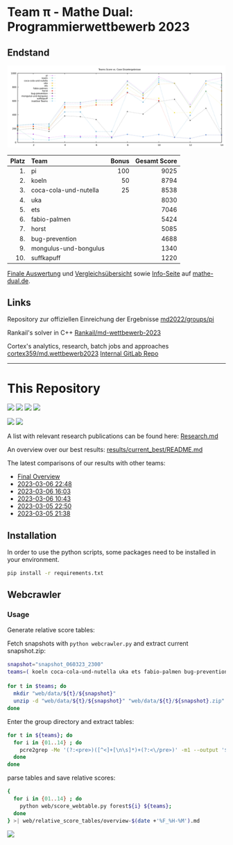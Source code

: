 # Team π - Mathe Dual: Programmierwettbewerb 2023

## Endstand
[![](media/scores.png)](https://wettbewerb.mathe-dual.de/)

| Platz  | Team                  |   Bonus |  Gesamt Score |
|-------:|:----------------------|--------:|--------------:|
|     1. | pi                    |     100 |          9025 |
|     2. | koeln                 |      50 |          8794 |
|     3. | coca-cola-und-nutella |      25 |          8538 |
|     4. | uka                   |         |          8030 |
|     5. | ets                   |         |          7046 |
|     6. | fabio-palmen          |         |          5424 |
|     7. | horst                 |         |          5085 |
|     8. | bug-prevention        |         |          4688 |
|     9. | mongulus-und-bongulus |         |          1340 |
|    10. | suffkapuff            |         |          1220 |

[Finale Auswertung](https://wettbewerb.mathe-dual.de/)
und [Vergleichsübersicht](https://wettbewerb.mathedual.de/index_main.html)
sowie [Info-Seite](https://www.mathe-dual.de/index.php/wettbewerb-link) auf [mathe-dual.de](https://www.mathe-dual.de).

## Links
Repository zur offiziellen Einreichung der Ergebnisse [md2022/groups/pi](https://git-ce.rwth-aachen.de/md2022/groups/pi)

Rankail's solver in C++ [Rankail/md-wettbewerb-2023](https://github.com/Rankail/md-wettbewerb-2023)

Cortex's analytics, research, batch jobs and approaches [cortex359/md.wettbewerb2023](https://github.com/cortex359/md.wettbewerb2023) [Internal GitLab Repo](https://git-ce.rwth-aachen.de/cortex/md.wettbewerb2023)

---

# This Repository

![](https://img.shields.io/badge/Python-FFD43B?style=for-the-badge&logo=python&logoColor=blue)
![](https://img.shields.io/badge/Numpy-777BB4?style=for-the-badge&logo=numpy&logoColor=white)
![](https://img.shields.io/badge/SciPy-654FF0?style=for-the-badge&logo=SciPy&logoColor=white)
![](https://img.shields.io/badge/Arch_Linux-1793D1?style=for-the-badge&logo=arch-linux&logoColor=white)

[![](https://img.shields.io/badge/GitLab-330F63?style=for-the-badge&logo=gitlab&logoColor=white)](https://git-ce.rwth-aachen.de/cortex/md.wettbewerb2023)
[![](https://img.shields.io/badge/GitHub-100000?style=for-the-badge&logo=github&logoColor=white)](https://github.com/cortex359/md.wettbewerb2023)

A list with relevant research publications can be found here: [Research.md](Research.md)

An overview over our best results: [results/current_best/README.md](results/current_best/README.md)

The latest comparisons of our results with other teams:
- [Final Overview](web/relative_score_tables/overview-final.md)
- [2023-03-06 22:48](web/relative_score_tables/overview-2023-03-06_22-48.md)
- [2023-03-06 16:03](web/relative_score_tables/overview-2023-03-06_16-03.md)
- [2023-03-06 10:43](web/relative_score_tables/overview-2023-03-06_10-43.md)
- [2023-03-05 22:50](web/relative_score_tables/overview-2023-03-05_22-50.md)
- [2023-03-05 21:38](web/relative_score_tables/overview-2023-03-05_21-38.md)


## Installation

In order to use the python scripts, some packages need to be installed in your environment.

```zsh
pip install -r requirements.txt
```

## Webcrawler

### Usage
Generate relative score tables:

Fetch snapshots with `python webcrawler.py` and extract current snapshot.zip:

```zsh
snapshot="snapshot_060323_2300"
teams=( koeln coca-cola-und-nutella uka ets fabio-palmen bug-prevention horst )

for t in $teams; do
  mkdir "web/data/${t}/${snapshot}"
  unzip -d "web/data/${t}/${snapshot}" "web/data/${t}/${snapshot}.zip"
done
```

Enter the group directory and extract tables:

```zsh
for t in ${teams}; do
  for i in {01..14} ; do 
    pcre2grep -Me '(?:<pre>)([^<]+[\n\s]*)+(?:<\/pre>)' -m1 --output '$1' web/data/${t}/${snapshot}/forest${i}.txt.html >| web/data/${t}/${t}.forest${i}.table 
  done
done
```

parse tables and save relative scores:

```zsh
{
  for i in {01..14} ; do
    python web/score_webtable.py forest${i} ${teams};
  done
} >| web/relative_score_tables/overview-$(date +'%F_%H-%M').md
```
![](https://forthebadge.com/images/badges/works-on-my-machine.svg)
